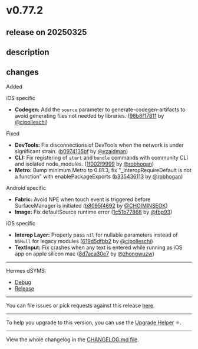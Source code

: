 # v0.77.2

## release on 20250325
## description
## changes
Added

iOS specific

* <strong>Codegen:</strong> Add the <code>source</code> parameter to generate-codegen-artifacts to avoid generating files not needed by libraries. (<a href="https://github.com/facebook/react-native/commit/98b8f178110472e5fed97de80766c03b0b5e988c">98b8f17811</a> by <a href="https://github.com/cipolleschi">@cipolleschi</a>)

Fixed

* <strong>DevTools:</strong> Fix disconnections of DevTools when the network is under significant strain. (<a href="https://github.com/facebook/react-native/commit/b0974135bf1c0946d4a85bdc1fd423ff7dc612c5">b0974135bf</a> by <a href="https://github.com/vzaidman">@vzaidman</a>)
* <strong>CLI:</strong> Fix registering of <code>start</code> and <code>bundle</code> commands with community CLI and isolated node_modules. (<a href="https://github.com/facebook/react-native/commit/1f002f9999fb2a225f8e2cb3844badc97313b45f">1f002f9999</a> by <a href="https://github.com/robhogan">@robhogan</a>)
* <strong>Metro:</strong> Bump minimum Metro to 0.81.3, fix "_interopRequireDefault is not a function" with enablePackageExports (<a href="https://github.com/facebook/react-native/commit/b335436113aa11cc4f17eb696368e05708374c33">b335436113</a> by <a href="https://github.com/robhogan">@robhogan</a>)

Android specific

* <strong>Fabric:</strong> Avoid NPE when touch event is triggered before SurfaceManager is initiated (<a href="https://github.com/facebook/react-native/commit/b8095f4692610c7f4631b851dc7d8dc9b149a277">b8095f4692</a> by <a href="https://github.com/CHOIMINSEOK">@CHOIMINSEOK</a>)
* <strong>Image:</strong> Fix defaultSource runtime error (<a href="https://github.com/facebook/react-native/commit/1c51b7786860fe364a115f7a4ed29228157f0f5c">1c51b77868</a> by <a href="https://github.com/fbp93">@fbp93</a>)

iOS specific

* <strong>Interop Layer:</strong> Properly pass <code>nil</code> for nullable parameters instead of <code>NSNull</code> for legacy modules (<a href="https://github.com/facebook/react-native/commit/619d5dfbb280892fcc2a9f78d630eb88fb32960f">619d5dfbb2</a> by <a href="https://github.com/cipolleschi">@cipolleschi</a>)
* <strong>TextInput:</strong> Fix crashes when any text is entered while running as iOS app on apple silicon mac (<a href="https://github.com/facebook/react-native/commit/8d7aca30e7fb50c9c069931a7ed67d8d4a745a2a">8d7aca30e7</a> by <a href="https://github.com/zhongwuzw">@zhongwuzw</a>)

*** ** * ** ***

Hermes dSYMS:

* <a href="https://repo1.maven.org/maven2/com/facebook/react/react-native-artifacts/0.77.2/react-native-artifacts-0.77.2-hermes-framework-dSYM-debug.tar.gz" rel="nofollow">Debug</a>
* <a href="https://repo1.maven.org/maven2/com/facebook/react/react-native-artifacts/0.77.2/react-native-artifacts-0.77.2-hermes-framework-dSYM-release.tar.gz" rel="nofollow">Release</a>

*** ** * ** ***

You can file issues or pick requests against this release <a href="https://github.com/reactwg/react-native-releases/issues/new/choose">here</a>.

*** ** * ** ***

To help you upgrade to this version, you can use the <a href="https://react-native-community.github.io/upgrade-helper/" rel="nofollow">Upgrade Helper</a> ⚛️.

*** ** * ** ***

View the whole changelog in the <a href="https://github.com/facebook/react-native/blob/main/CHANGELOG.md">CHANGELOG.md file</a>.

